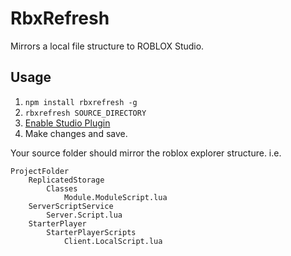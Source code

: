 # RbxRefresh
Mirrors a local file structure to ROBLOX Studio. 

## Usage
1. `npm install rbxrefresh -g`
2. `rbxrefresh SOURCE_DIRECTORY`
3. [Enable Studio Plugin](https://www.roblox.com/library/852039069/RbxRefresh)
4. Make changes and save.

Your source folder should mirror the roblox explorer structure. i.e.
```
ProjectFolder
	ReplicatedStorage
		Classes
			Module.ModuleScript.lua
	ServerScriptService
		Server.Script.lua
	StarterPlayer
		StarterPlayerScripts
			Client.LocalScript.lua
```
